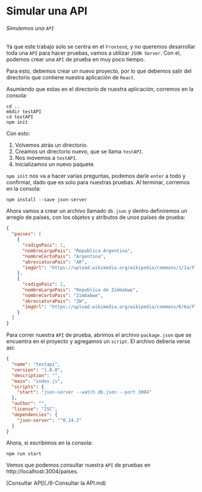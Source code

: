 # Simular una API

###### Simulemos una `API`

Ya que este trabajo solo se centra en el `Frontend`, y no queremos desarrollar toda una `API` para hacer pruebas, vamos a utilizar `JSON Server`. Con el, podemos crear una `API` de prueba en muy poco tiempo.

Para esto, debemos crear un nuevo proyecto, por lo que debemos salir del directorio que contiene nuestra aplicación de `React`.

Asumiendo que estas en el directorio de nuestra aplicación, corremos en la consola:

```shell
cd ..
mkdir testAPI
cd testAPI
npm init
```

Con esto:

1. Volvemos atrás un directorio.
2. Creamos un directorio nuevo, que se llama `testAPI`.
3. Nos movemos a `testAPI`.
4. Inicializamos un nuevo paquete.

`npm init` nos va a hacer varias preguntas, podemos darle `enter` a todo y confirmar, dado que es solo para nuestras pruebas. Al terminar, corremos en la consola:

```shell
npm install --save json-server
```

Ahora vamos a crear un archivo llamado `db.json` y dentro definiremos un arreglo de países, con los objetos y atributos de unos países de prueba:

```json
{
  "paises": [
    {
      "codigoPais": 1,
      "nombreLargoPais": "Republica Argentina",
      "nombreCortoPais": "Argentina",
      "abreviaturaPais": "AR",
      "imgUrl": "https://upload.wikimedia.org/wikipedia/commons/1/1a/Flag_of_Argentina.svg"
    },
    {
      "codigoPais": 2,
      "nombreLargoPais": "Republica de Zimbabwe",
      "nombreCortoPais": "Zimbabwe",
      "abreviaturaPais": "ZW",
      "imgUrl": "https://upload.wikimedia.org/wikipedia/commons/6/6a/Flag_of_Zimbabwe.svg"
    }
  ]
}

```

Para correr nuestra `API` de prueba, abrimos el archivo `package.json` que se encuentra en el proyecto y agregamos un `script`.  El archivo debería verse así:

```json
{
  "name": "testapi",
  "version": "1.0.0",
  "description": "",
  "main": "index.js",
  "scripts": {
    "start": "json-server --watch db.json --port 3004"
  },
  "author": "",
  "license": "ISC",
  "dependencies": {
    "json-server": "^0.14.2"
  }
}
```

Ahora, si escribimos en la consola:

```shell
npm run start
```

Vemos que podemos consultar nuestra `API` de pruebas en http://localhost:3004/paises.

[Consultar API](./6-Consultar la API.md)
